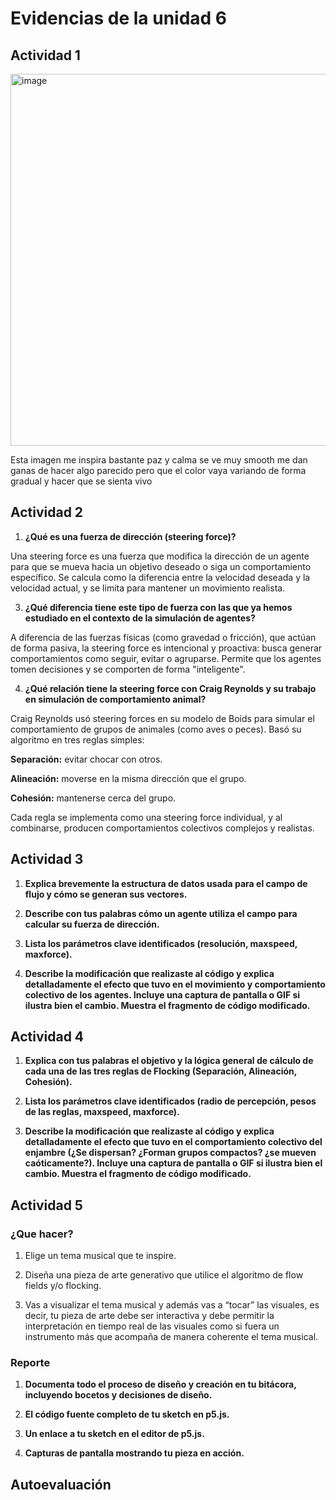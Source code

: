 # Evidencias de la unidad 6


## Actividad 1

<img width="747" height="595" alt="image" src="https://github.com/user-attachments/assets/45f576f0-b6f3-4874-b443-c86b5757a581" />

Esta imagen me inspira bastante paz y calma se ve muy smooth me dan ganas de hacer algo parecido pero que el color vaya variando de forma gradual y hacer que se sienta vivo


## Actividad 2

1. **¿Qué es una fuerza de dirección (steering force)?**

Una steering force es una fuerza que modifica la dirección de un agente para que se mueva hacia un objetivo deseado o siga un comportamiento específico. Se calcula como la diferencia entre la velocidad deseada y la velocidad actual, y se limita para mantener un movimiento realista.

3. **¿Qué diferencia tiene este tipo de fuerza con las que ya hemos estudiado en el contexto de la simulación de agentes?**

A diferencia de las fuerzas físicas (como gravedad o fricción), que actúan de forma pasiva, la steering force es intencional y proactiva: busca generar comportamientos como seguir, evitar o agruparse. Permite que los agentes tomen decisiones y se comporten de forma "inteligente".

4. **¿Qué relación tiene la steering force con Craig Reynolds y su trabajo en simulación de comportamiento animal?**

Craig Reynolds usó steering forces en su modelo de Boids para simular el comportamiento de grupos de animales (como aves o peces). Basó su algoritmo en tres reglas simples:

**Separación:** evitar chocar con otros.

**Alineación:** moverse en la misma dirección que el grupo.

**Cohesión:** mantenerse cerca del grupo.

Cada regla se implementa como una steering force individual, y al combinarse, producen comportamientos colectivos complejos y realistas.

## Actividad 3

1. **Explica brevemente la estructura de datos usada para el campo de flujo y cómo se generan sus vectores.**

2. **Describe con tus palabras cómo un agente utiliza el campo para calcular su fuerza de dirección.**

3. **Lista los parámetros clave identificados (resolución, maxspeed, maxforce).**

4. **Describe la modificación que realizaste al código y explica detalladamente el efecto que tuvo en el movimiento y comportamiento colectivo de los agentes. Incluye una captura de pantalla o GIF si ilustra bien el cambio. Muestra el fragmento de código modificado.**


## Actividad 4

1. **Explica con tus palabras el objetivo y la lógica general de cálculo de cada una de las tres reglas de Flocking (Separación, Alineación, Cohesión).**

2. **Lista los parámetros clave identificados (radio de percepción, pesos de las reglas, maxspeed, maxforce).**

3. **Describe la modificación que realizaste al código y explica detalladamente el efecto que tuvo en el comportamiento colectivo del enjambre (¿Se dispersan? ¿Forman grupos compactos? ¿se mueven caóticamente?). Incluye una captura de pantalla o GIF si ilustra bien el cambio. Muestra el fragmento de código modificado.**


## Actividad 5

### ¿Que hacer?

1. Elige un tema musical que te inspire.

2. Diseña una pieza de arte generativo que utilice el algoritmo de flow fields y/o flocking.

3. Vas a visualizar el tema musical y además vas a “tocar” las visuales, es decir, tu pieza de arte debe ser interactiva y debe permitir la interpretación en tiempo real de las visuales como si fuera un instrumento más que acompaña de manera coherente el tema musical.

### Reporte

1. **Documenta todo el proceso de diseño y creación en tu bitácora, incluyendo bocetos y decisiones de diseño.**


2. **El código fuente completo de tu sketch en p5.js.**


3. **Un enlace a tu sketch en el editor de p5.js.**


4. **Capturas de pantalla mostrando tu pieza en acción.**


## Autoevaluación

